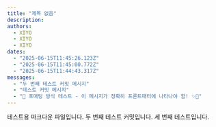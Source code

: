 ```yaml
---
title: "제목 없음"
description:
authors:
  - XIYO
  - XIYO
  - XIYO
dates:
  - "2025-06-15T11:45:26.123Z"
  - "2025-06-15T11:45:00.772Z"
  - "2025-06-15T11:44:43.317Z"
messages:
  - "두 번째 테스트 커밋 메시지"
  - "테스트 커밋 메시지"
  - "🎊 포매팅 방식 테스트 - 이 메시지가 정확히 프론트매터에 나타나야 함! ✨🚀"
---
```

테스트용 마크다운 파일입니다.
두 번째 테스트 커밋입니다.
세 번째 테스트입니다.
